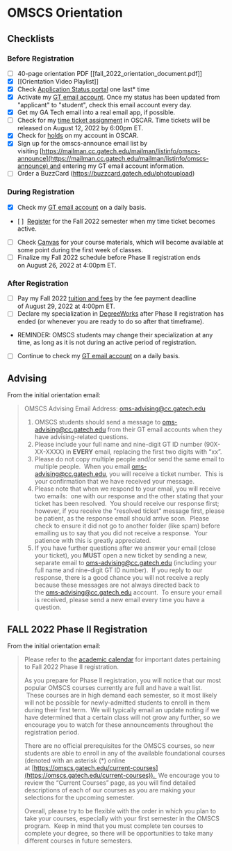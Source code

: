 # OMSCS Orientation

## Checklists

### Before Registration

- [ ] 40-page orientation PDF [[fall_2022_orientation_document.pdf]]
- [x] [[Orientation Video Playlist]]
- [x] Check [Application Status portal](https://gradapp.gatech.edu/account/login) one last\* time
- [x] Activate my [GT email account](https://oit.gatech.edu/email). Once my status has been updated from "applicant" to "student", check this email account every day.
- [x] Get my GA Tech email into a real email app, if possible.
- [ ] Check for my [time ticket assignment](https://registrar.gatech.edu/registration/time-tickets) in OSCAR. Time tickets will be released on August 12, 2022 by 6:00pm ET.
- [x] Check for [holds](https://registrar.gatech.edu/registration/holds) on my account in OSCAR.
- [x] Sign up for the omscs-announce email list by visiting [https://mailman.cc.gatech.edu/mailman/listinfo/omscs-announce](https://mailman.cc.gatech.edu/mailman/listinfo/omscs-announce) and entering my GT email account information.
- [ ] Order a BuzzCard (https://buzzcard.gatech.edu/photoupload)

### During Registration

- [x] Check my [GT email account](https://mail.gatech.edu/) on a daily basis.
- [ ]  [Register](https://registrar.gatech.edu/registration/registration-information) for the Fall 2022 semester when my time ticket becomes active.
- [ ] Check [Canvas](https://canvas.gatech.edu/) for your course materials, which will become available at some point during the first week of classes. 
- [ ] Finalize my Fall 2022 schedule before Phase II registration ends on August 26, 2022 at 4:00pm ET.

### After Registration

- [ ] Pay my Fall 2022 [tuition and fees](http://www.bursar.gatech.edu/) by the fee payment deadline of August 29, 2022 at 4:00pm ET.
- [ ] Declare my specialization in [DegreeWorks](https://oscar.gatech.edu/) after Phase II registration has ended (or whenever you are ready to do so after that timeframe).
-   REMINDER: OMSCS students may change their specialization at any time, as long as it is not during an active period of registration.
- [ ] Continue to check my [GT email account](https://mail.gatech.edu/) on a daily basis.


## Advising

From the initial orientation email:

> OMSCS Advising Email Address: [oms-advising@cc.gatech.edu](mailto:oms-advising@cc.gatech.edu)
> 1. OMSCS students should send a message to [oms-advising@cc.gatech.edu](mailto:oms-advising@cc.gatech.edu) from their GT email accounts when they have advising-related questions.
> 2. Please include your full name and nine-digit GT ID number (90X-XX-XXXX) in **EVERY** email, replacing the first two digits with “xx”. 
> 3. Please do not copy multiple people and/or send the same email to multiple people.  When you email [oms-advising@cc.gatech.edu](mailto:oms-advising@cc.gatech.edu), you will receive a ticket number.  This is your confirmation that we have received your message.
> 4. Please note that when we respond to your email, you will receive two emails:  one with our response and the other stating that your ticket has been resolved.  You should receive our response first; however, if you receive the "resolved ticket" message first, please be patient, as the response email should arrive soon.  Please check to ensure it did not go to another folder (like spam) before emailing us to say that you did not receive a response.  Your patience with this is greatly appreciated.
> 5. If you have further questions after we answer your email (close your ticket), you **MUST** open a new ticket by sending a new, separate email to [oms-advising@cc.gatech.edu](mailto:oms-advising@cc.gatech.edu) (including your full name and nine-digit GT ID number).  If you reply to our response, there is a good chance you will not receive a reply because these messages are not always directed back to the [oms-advising@cc.gatech.edu](mailto:oms-advising@cc.gatech.edu) account.  To ensure your email is received, please send a new email every time you have a question.

## FALL 2022 Phase II Registration

From the initial orientation email:

> Please refer to the [academic calendar](https://registrar.gatech.edu/calendar) for important dates pertaining to Fall 2022 Phase II registration.
>
> As you prepare for Phase II registration, you will notice that our most popular OMSCS courses currently are full and have a wait list.  These courses are in high demand each semester, so it most likely will not be possible for newly-admitted students to enroll in them during their first term.  We will typically email an update noting if we have determined that a certain class will not grow any further, so we encourage you to watch for these announcements throughout the registration period.
>
> There are no official prerequisites for the OMSCS courses, so new students are able to enroll in any of the available foundational courses (denoted with an asterisk (*) online at [https://omscs.gatech.edu/current-courses](https://omscs.gatech.edu/current-courses)).  We encourage you to review the “Current Courses” page, as you will find detailed descriptions of each of our courses as you are making your selections for the upcoming semester.
>
> Overall, please try to be flexible with the order in which you plan to take your courses, especially with your first semester in the OMSCS program.  Keep in mind that you must complete ten courses to complete your degree, so there will be opportunities to take many different courses in future semesters.